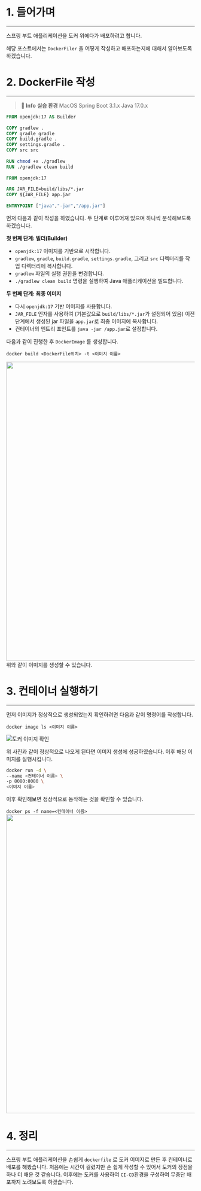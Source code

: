 # 1. 들어가며

---

스프링 부트 애플리케이션을 도커 위에다가 배포하려고 합니다.

해당 포스트에서는 `DockerFiler` 을 어떻게 작성하고 배포하는지에 대해서 알아보도록 하겠습니다.

# 2. DockerFile 작성

---

> **💫 Info** **실습 환경**
> MacOS
> Spring Boot 3.1.x
> Java 17.0.x

```Dockerfile
FROM openjdk:17 AS Builder  
  
COPY gradlew .  
COPY gradle gradle  
COPY build.gradle .  
COPY settings.gradle .  
COPY src src  
  
RUN chmod +x ./gradlew  
RUN ./gradlew clean build  
  
FROM openjdk:17  
  
ARG JAR_FILE=build/libs/*.jar  
COPY ${JAR_FILE} app.jar  
  
ENTRYPOINT ["java","-jar","/app.jar"]
```

먼저 다음과 같이 작성을 하였습니다. 두 단계로 이루어져 있으며 하나씩 분석해보도록 하겠습니다.

**첫 번째 단계: 빌더(Builder)**
- `openjdk:17` 이미지를 기반으로 시작합니다.
- `gradlew`, `gradle`, `build.gradle`, `settings.gradle`, 그리고 `src` 디렉터리를 작업 디렉터리에 복사합니다.
- `gradlew` 파일의 실행 권한을 변경합니다.
- `./gradlew clean build` 명령을 실행하여 Java 애플리케이션을 빌드합니다.

**두 번째 단계: 최종 이미지**
- 다시 `openjdk:17` 기반 이미지를 사용합니다.
- `JAR_FILE` 인자를 사용하여 (기본값으로 `build/libs/*.jar`가 설정되어 있음) 이전 단계에서 생성된 jar 파일을 `app.jar`로 최종 이미지에 복사합니다.
- 컨테이너의 엔트리 포인트를 `java -jar /app.jar`로 설정합니다.

다음과 같이 진행한 후 `DockerImage` 를 생성합니다.

`docker build <DockerFile위치> -t <이미지 이름>`

<img width="800" src="https://github.com/KIMSEI1124/CI_CD_Study/assets/74192619/204206f3-3e10-4073-a2e8-3dd73601df94" />
위와 같이 이미지를 생성할 수 있습니다.

# 3. 컨테이너 실행하기

---

먼저 이미지가 정상적으로 생성되었는지 확인하려면 다음과 같이 명령어를 작성합니다.

`docker image ls <이미지 이름>`

![도커 이미지 확인](https://github.com/KIMSEI1124/CI_CD_Study/assets/74192619/954cd3ac-070f-493d-9f2c-92edf72f3223)

위 사진과 같이 정상적으로 나오게 된다면 이미지 생성에 성공하였습니다. 이후 해당 이미지를 실행시킵니다.

```sh
docker run -d \
--name <컨테이너 이름> \
-p 8080:8080 \
<이미지 이름>
```

이후 확인해보면 정상적으로 동작하는 것을 확인할 수 있습니다.

`docker ps -f name=<컨테이너 이름>`
<img width="800" src="https://github.com/KIMSEI1124/CI_CD_Study/assets/74192619/2d120830-a958-4b0a-8cba-97d6f79b382a" />
# 4. 정리

---

스프링 부트 애플리케이션을 손쉽게 `dockerfile` 로 도커 이미지로 만든 후 컨테이너로 배포를 해봤습니다.
처음에는 시간이 걸렸지만 손 쉽게 작성할 수 있어서 도커의 장점을 하나 더 배운 것 같습니다. 이후에는 도커를 사용하여 `CI-CD`환경을 구성하여 무중단 배포까지 노려보도록 하겠습니다.
